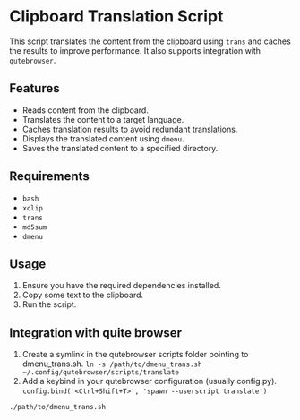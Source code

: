 # Clipboard Translation Script

This script translates the content from the clipboard using `trans` and caches the results to improve performance. It also supports integration with `qutebrowser`.

## Features

- Reads content from the clipboard.
- Translates the content to a target language.
- Caches translation results to avoid redundant translations.
- Displays the translated content using `dmenu`.
- Saves the translated content to a specified directory.

## Requirements

- `bash`
- `xclip`
- `trans`
- `md5sum`
- `dmenu`

## Usage

1. Ensure you have the required dependencies installed.
2. Copy some text to the clipboard.
3. Run the script.

## Integration with quite browser

1. Create a symlink in the qutebrowser scripts folder pointing to dmenu_trans.sh.
    `ln -s /path/to/dmenu_trans.sh ~/.config/qutebrowser/scripts/translate`
2. Add a keybind in your qutebrowser configuration (usually config.py).
    `config.bind('<Ctrl+Shift+T>', 'spawn --userscript translate')`

```bash
./path/to/dmenu_trans.sh

